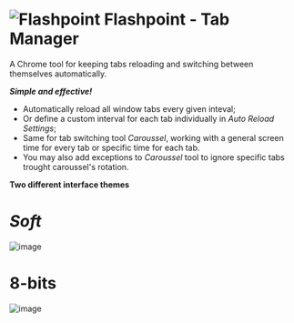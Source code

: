 # ![Flashpoint](https://user-images.githubusercontent.com/61587769/153037529-b32c88ef-886b-4c91-a432-c213f925e0bb.gif)  Flashpoint - Tab Manager
A Chrome tool for keeping  tabs reloading and switching between themselves automatically.


***Simple and effective!***</br>

* Automatically reload all window tabs every given inteval;
* Or define a custom interval for each tab individually in *Auto Reload Settings*;
* Same for tab switching tool *Caroussel*, working with a general screen time for every tab or specific time for each tab.
* You may also add exceptions to *Caroussel* tool to ignore specific tabs trought caroussel's rotation.

**Two different interface themes** 

# *Soft*</br>
![image](https://user-images.githubusercontent.com/61587769/153655467-fe6d0023-c28a-4e42-90b6-acf6fa66fe56.png)


# **8-bits**</br>
![image](https://user-images.githubusercontent.com/61587769/153263313-a76565a2-95c9-4064-b184-494b43960b53.png)
